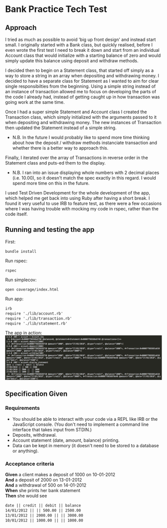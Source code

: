 # Bank Practice Tech Test

## Approach

I tried as much as possible to avoid 'big up front design' and instead start small. I originally started with a Bank class, but quickly realised, before I even wrote the first test I need to break it down and start from an individual Account class that would initialize with a starting balance of zero and would simply update this balance using deposit and withdraw methods. 

I decided then to begin on a Statement class, that started off simply as a way to store a string in an array when depositing and withdrawing money. I decided to have a separate class for Statement as I wanted to aim for clear single responsibilties from the beginning. Using a simple string instead of an instance of transaction allowed me to focus on developing the parts of the code I already had, instead of getting caught up in how transaction was going work at the same time. 

Once I had a super simple Statement and Account class I created the Transaction class, which simply initialized with the arguments passed to it when depositing and withdrawing money. The new instances of Transaction then updated the Statement instead of a simple string. 

* N.B. In the future I would probably like to spend more time thinking about how the deposit / withdraw methods instanciate transaction and whether there is a better way to approach this. 

Finally, I iterated over the array of Transactions in reverse order in the Statement class and puts-ed them to the display. 

* N.B. I ran into an issue displaying whole numbers with 2 decimal places (i.e. 10.00), so it doesn't match the spec exactly in this regard. I would spend more time on this in the future. 

I used Test Driven Development for the whole development of the app, which helped me get back into using Ruby after having a short break. I found it very useful to use IRB to feature test, as there were a few occasions where I was having trouble with mocking my code in rspec, rather than the code itself. 

## Running and testing the app 

First:
```
bundle install 
```
Run rspec:
```
rspec
```
Run simplecov:
```
open coverage/index.html
```
Run app:
``` 
irb
require './lib/account.rb'
require './lib/transaction.rb'
require './lib/statement.rb'
```
The app in action:
![Alt text](assets/irb_screenshot.png?raw=true)

## Specification Given 

### Requirements

* You should be able to interact with your code via a REPL like IRB or the JavaScript console.  (You don't need to implement a command line interface that takes input from STDIN.)
* Deposits, withdrawal.
* Account statement (date, amount, balance) printing.
* Data can be kept in memory (it doesn't need to be stored to a database or anything).

### Acceptance criteria

**Given** a client makes a deposit of 1000 on 10-01-2012  
**And** a deposit of 2000 on 13-01-2012  
**And** a withdrawal of 500 on 14-01-2012  
**When** she prints her bank statement  
**Then** she would see

```
date || credit || debit || balance
14/01/2012 || || 500.00 || 2500.00
13/01/2012 || 2000.00 || || 3000.00
10/01/2012 || 1000.00 || || 1000.00
```
